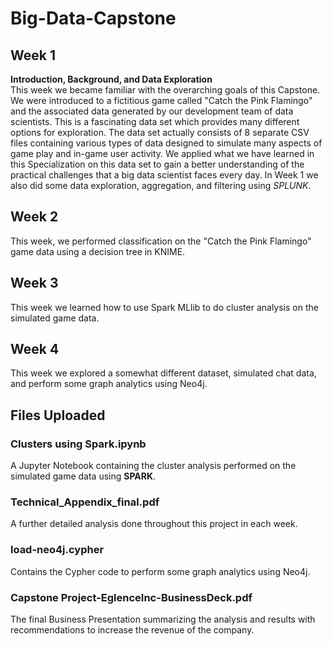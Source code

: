 # Big-Data-Capstone  
## Week 1    
**Introduction, Background, and Data Exploration**  
This week we became familiar with the overarching goals of this Capstone. We were introduced to a fictitious game called "Catch the Pink Flamingo" and the associated data generated by our development team of data scientists. This is a fascinating data set which provides many different options for exploration. The data set actually consists of 8 separate CSV files containing various types of data designed to simulate many aspects of game play and in-game user activity. We applied what we have learned in this Specialization on this data set to gain a better understanding of the practical challenges that a big data scientist faces every day.
In Week 1 we also did some data exploration, aggregation, and filtering using *SPLUNK*.  
## Week 2  
This week, we performed classification on the "Catch the Pink Flamingo" game data using a decision tree in KNIME.  
## Week 3  
This week we learned how to use Spark MLlib to do cluster analysis on the simulated game data.
## Week 4  
This week we explored a somewhat different dataset, simulated chat data, and perform some graph analytics using Neo4j.  

## Files Uploaded  
### Clusters using Spark.ipynb  
A Jupyter Notebook containing the cluster analysis performed on the simulated game data using **SPARK**.  

### Technical_Appendix_final.pdf  
A further detailed analysis done throughout this project in each week.  

### load-neo4j.cypher  
Contains the Cypher code to perform some graph analytics using Neo4j.  

### Capstone Project-EglenceInc-BusinessDeck.pdf  
The final Business Presentation summarizing the analysis and results with recommendations to increase the revenue of the company.  
